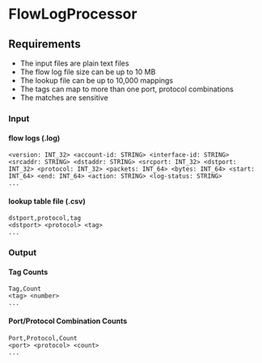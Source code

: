 # FlowLogProcessor

## Requirements
- The input files are plain text files
- The flow log file size can be up to 10 MB
- The lookup file can be up to 10,000 mappings
- The tags can map to more than one port, protocol combinations
- The matches are sensitive

### Input

#### flow logs (.log)
```text
<version: INT_32> <account-id: STRING> <interface-id: STRING> <srcaddr: STRING> <dstaddr: STRING> <srcport: INT_32> <dstport: INT_32> <protocol: INT_32> <packets: INT_64> <bytes: INT_64> <start: INT_64> <end: INT_64> <action: STRING> <log-status: STRING>
...
```

#### lookup table file (.csv)
```text
dstport,protocol,tag
<dstport> <protocol> <tag>
...
```

### Output

#### Tag Counts
```text
Tag,Count
<tag> <number>
...
```

#### Port/Protocol Combination Counts
```text
Port,Protocol,Count
<port> <protocol> <count>
...
```
